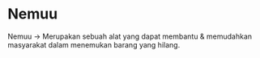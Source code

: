 # Nemuu
Nemuu -> Merupakan sebuah alat yang dapat membantu & memudahkan masyarakat dalam menemukan barang yang hilang.

#

